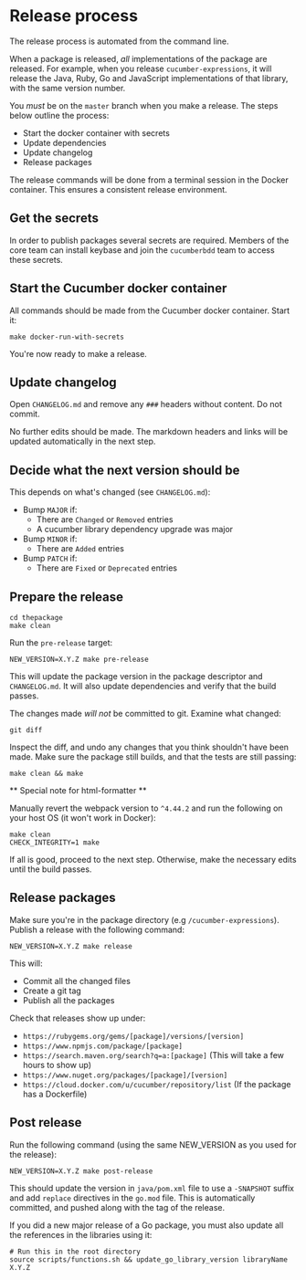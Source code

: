 # Release process

The release process is automated from the command line.

When a package is released, _all_ implementations of the package are released.
For example, when you release `cucumber-expressions`, it will release the Java, Ruby,
Go and JavaScript implementations of that library, with the same version number.

You *must* be on the `master` branch when you make a release. The steps below
outline the process:

* Start the docker container with secrets
* Update dependencies
* Update changelog
* Release packages

The release commands will be done from a terminal session in the Docker container.
This ensures a consistent release environment.

## Get the secrets

In order to publish packages several secrets are required. Members of the core
team can install keybase and join the `cucumberbdd` team to access these secrets.

## Start the Cucumber docker container

All commands should be made from the Cucumber docker container. Start it:

    make docker-run-with-secrets

You're now ready to make a release.

## Update changelog

Open `CHANGELOG.md` and remove any `###` headers without content. Do not commit.

No further edits should be made. The markdown headers and links will be updated
automatically in the next step.

## Decide what the next version should be

This depends on what's changed (see `CHANGELOG.md`):

* Bump `MAJOR` if:
  * There are `Changed` or `Removed` entries
  * A cucumber library dependency upgrade was major
* Bump `MINOR` if:
  * There are `Added` entries
* Bump `PATCH` if:
  * There are `Fixed` or `Deprecated` entries

## Prepare the release

    cd thepackage
    make clean

Run the `pre-release` target:

    NEW_VERSION=X.Y.Z make pre-release

This will update the package version in the package descriptor and `CHANGELOG.md`.
It will also update dependencies and verify that the build passes.

The changes made *will not* be committed to git. Examine what changed:

    git diff

Inspect the diff, and undo any changes that you think shouldn't have been made.
Make sure the package still builds, and that the tests are still passing:

    make clean && make

** Special note for html-formatter **

Manually revert the webpack version to `^4.44.2` and run the following on your
host OS (it won't work in Docker):

    make clean
    CHECK_INTEGRITY=1 make

If all is good, proceed to the next step. Otherwise, make the necessary edits
until the build passes.

## Release packages

Make sure you're in the package directory (e.g `/cucumber-expressions`).
Publish a release with the following command:

    NEW_VERSION=X.Y.Z make release

This will:

* Commit all the changed files
* Create a git tag
* Publish all the packages

Check that releases show up under:

* `https://rubygems.org/gems/[package]/versions/[version]`
* `https://www.npmjs.com/package/[package]`
* `https://search.maven.org/search?q=a:[package]` (This will take a few hours to show up)
* `https://www.nuget.org/packages/[package]/[version]`
* `https://cloud.docker.com/u/cucumber/repository/list` (If the package has a Dockerfile)

## Post release

Run the following command (using the same NEW_VERSION as you used for the release):

    NEW_VERSION=X.Y.Z make post-release

This should update the version in `java/pom.xml` file to use a `-SNAPSHOT` suffix and add
`replace` directives in the `go.mod` file.
This is automatically committed, and pushed along with the tag of the release.

If you did a new major release of a Go package, you must also update all the references in the
libraries using it:

    # Run this in the root directory
    source scripts/functions.sh && update_go_library_version libraryName X.Y.Z
